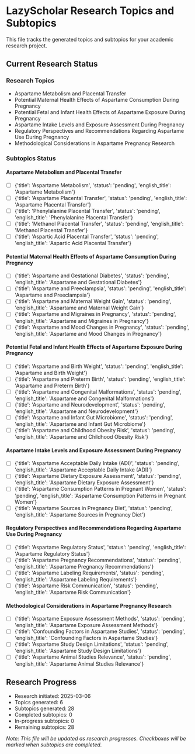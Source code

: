 # LazyScholar Research Topics and Subtopics

This file tracks the generated topics and subtopics for your academic research project.

## Current Research Status

### Research Topics
- Aspartame Metabolism and Placental Transfer
- Potential Maternal Health Effects of Aspartame Consumption During Pregnancy
- Potential Fetal and Infant Health Effects of Aspartame Exposure During Pregnancy
- Aspartame Intake Levels and Exposure Assessment During Pregnancy
- Regulatory Perspectives and Recommendations Regarding Aspartame Use During Pregnancy
- Methodological Considerations in Aspartame Pregnancy Research

### Subtopics Status

#### Aspartame Metabolism and Placental Transfer
- [ ] {'title': 'Aspartame Metabolism', 'status': 'pending', 'english_title': 'Aspartame Metabolism'}
- [ ] {'title': 'Aspartame Placental Transfer', 'status': 'pending', 'english_title': 'Aspartame Placental Transfer'}
- [ ] {'title': 'Phenylalanine Placental Transfer', 'status': 'pending', 'english_title': 'Phenylalanine Placental Transfer'}
- [ ] {'title': 'Methanol Placental Transfer', 'status': 'pending', 'english_title': 'Methanol Placental Transfer'}
- [ ] {'title': 'Aspartic Acid Placental Transfer', 'status': 'pending', 'english_title': 'Aspartic Acid Placental Transfer'}

#### Potential Maternal Health Effects of Aspartame Consumption During Pregnancy
- [ ] {'title': 'Aspartame and Gestational Diabetes', 'status': 'pending', 'english_title': 'Aspartame and Gestational Diabetes'}
- [ ] {'title': 'Aspartame and Preeclampsia', 'status': 'pending', 'english_title': 'Aspartame and Preeclampsia'}
- [ ] {'title': 'Aspartame and Maternal Weight Gain', 'status': 'pending', 'english_title': 'Aspartame and Maternal Weight Gain'}
- [ ] {'title': 'Aspartame and Migraines in Pregnancy', 'status': 'pending', 'english_title': 'Aspartame and Migraines in Pregnancy'}
- [ ] {'title': 'Aspartame and Mood Changes in Pregnancy', 'status': 'pending', 'english_title': 'Aspartame and Mood Changes in Pregnancy'}

#### Potential Fetal and Infant Health Effects of Aspartame Exposure During Pregnancy
- [ ] {'title': 'Aspartame and Birth Weight', 'status': 'pending', 'english_title': 'Aspartame and Birth Weight'}
- [ ] {'title': 'Aspartame and Preterm Birth', 'status': 'pending', 'english_title': 'Aspartame and Preterm Birth'}
- [ ] {'title': 'Aspartame and Congenital Malformations', 'status': 'pending', 'english_title': 'Aspartame and Congenital Malformations'}
- [ ] {'title': 'Aspartame and Neurodevelopment', 'status': 'pending', 'english_title': 'Aspartame and Neurodevelopment'}
- [ ] {'title': 'Aspartame and Infant Gut Microbiome', 'status': 'pending', 'english_title': 'Aspartame and Infant Gut Microbiome'}
- [ ] {'title': 'Aspartame and Childhood Obesity Risk', 'status': 'pending', 'english_title': 'Aspartame and Childhood Obesity Risk'}

#### Aspartame Intake Levels and Exposure Assessment During Pregnancy
- [ ] {'title': 'Aspartame Acceptable Daily Intake (ADI)', 'status': 'pending', 'english_title': 'Aspartame Acceptable Daily Intake (ADI)'}
- [ ] {'title': 'Aspartame Dietary Exposure Assessment', 'status': 'pending', 'english_title': 'Aspartame Dietary Exposure Assessment'}
- [ ] {'title': 'Aspartame Consumption Patterns in Pregnant Women', 'status': 'pending', 'english_title': 'Aspartame Consumption Patterns in Pregnant Women'}
- [ ] {'title': 'Aspartame Sources in Pregnancy Diet', 'status': 'pending', 'english_title': 'Aspartame Sources in Pregnancy Diet'}

#### Regulatory Perspectives and Recommendations Regarding Aspartame Use During Pregnancy
- [ ] {'title': 'Aspartame Regulatory Status', 'status': 'pending', 'english_title': 'Aspartame Regulatory Status'}
- [ ] {'title': 'Aspartame Pregnancy Recommendations', 'status': 'pending', 'english_title': 'Aspartame Pregnancy Recommendations'}
- [ ] {'title': 'Aspartame Labeling Requirements', 'status': 'pending', 'english_title': 'Aspartame Labeling Requirements'}
- [ ] {'title': 'Aspartame Risk Communication', 'status': 'pending', 'english_title': 'Aspartame Risk Communication'}

#### Methodological Considerations in Aspartame Pregnancy Research
- [ ] {'title': 'Aspartame Exposure Assessment Methods', 'status': 'pending', 'english_title': 'Aspartame Exposure Assessment Methods'}
- [ ] {'title': 'Confounding Factors in Aspartame Studies', 'status': 'pending', 'english_title': 'Confounding Factors in Aspartame Studies'}
- [ ] {'title': 'Aspartame Study Design Limitations', 'status': 'pending', 'english_title': 'Aspartame Study Design Limitations'}
- [ ] {'title': 'Aspartame Animal Studies Relevance', 'status': 'pending', 'english_title': 'Aspartame Animal Studies Relevance'}

## Research Progress
- Research initiated: 2025-03-06
- Topics generated: 6
- Subtopics generated: 28
- Completed subtopics: 0
- In-progress subtopics: 0
- Remaining subtopics: 28

*Note: This file will be updated as research progresses. Checkboxes will be marked when subtopics are completed.*
